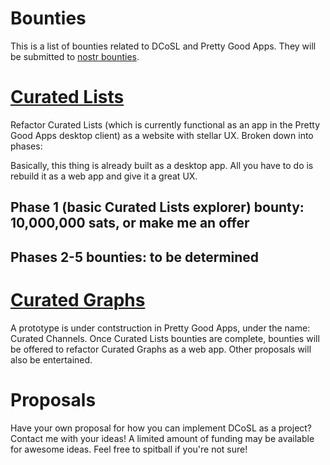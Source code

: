 Bounties
=====

This is a list of bounties related to DCoSL and Pretty Good Apps. They will be submitted to [nostr bounties](https://nostrbounties.com).

# [Curated Lists](./curatedLists)

Refactor Curated Lists (which is currently functional as an app in the Pretty Good Apps desktop client) as a website with stellar UX. Broken down into phases:

Basically, this thing is already built as a desktop app. All you have to do is rebuild it as a web app and give it a great UX.

## Phase 1 (basic Curated Lists explorer) bounty: 10,000,000 sats, or make me an offer

## Phases 2-5 bounties: to be determined

# [Curated Graphs](./curatedGraphs)

A prototype is under contstruction in Pretty Good Apps, under the name: Curated Channels. Once Curated Lists bounties are complete, bounties will be offered to refactor Curated Graphs as a web app. Other proposals will also be entertained.

# Proposals

Have your own proposal for how you can implement DCoSL as a project? Contact me with your ideas! A limited amount of funding may be available for awesome ideas. Feel free to spitball if you're not sure!
